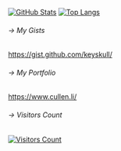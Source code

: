 [![GitHub Stats](https://github-readme-stats.vercel.app/api?username=keyskull\&rank_icon=github\&theme=gruvbox&show=reviews,discussions_started,discussions_answered,prs_merged,prs_merged_percentage)](https://www.cullen.li/) [![Top Langs](https://github-readme-stats.vercel.app/api/top-langs/?username=keyskull&layout=compact&langs_count=12&theme=gruvbox)](https://www.cullen.li/) 


<!--
Stat chart: https://github.com/anuraghazra/github-readme-stats
-->

###### -> My Gists
https://gist.github.com/keyskull/


###### -> My Portfolio
https://www.cullen.li/

###### -> Visitors Count

[![Visitors Count](https://profile-counter.glitch.me/keyskull/count.svg)](https://www.cullen.li/)



<!--
**keyskull/keyskull** is a ✨ _special_ ✨ repository because its `README.md` (this file) appears on your GitHub profile.


Here are some ideas to get you started:

- 🔭 I’m currently working on ...
- 🌱 I’m currently learning ...
- 👯 I’m looking to collaborate on ...
- 🤔 I’m looking for help with ...
- 💬 Ask me about ...
- 📫 How to reach me: ...
- 😄 Pronouns: ...
- ⚡ Fun fact: ...
-->
